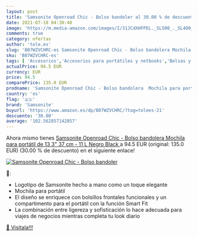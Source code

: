 ```yaml
---
layout: post
title: 'Samsonite Openroad Chic - Bolso bandoler al 30.00 % de descuento'
date: 2021-07-18 04:30:40
image: 'https://m.media-amazon.com/images/I/31JCdXHFPEL._SL500_._SL400_.jpg'
comments: true
category: ofertas
author: 'tole.es'
slug: 'B07WZVCHRC-es Samsonite Openroad Chic - Bolso bandolera Mochila para...'
sku: 'B07WZVCHRC-es'
tags: [ 'Accesorios','Accesorios para portátiles y netbooks','Bolsas y fundas para portátiles y netbooks','Equipaje','Informática','Mochilas','Mochilas para portátiles y netbooks','Mochilas tipo casual','mochila','samsonite', ]
actualPrice: 94.5 EUR
currency: EUR
price: 94.5
comparePrice: 135.0 EUR
prodname: 'Samsonite Openroad Chic - Bolso bandolera  Mochila para portátil de 13 3"  37 cm - 11 L   Negro  Black '
country: 'es'
flag: '🇪🇸'
brand: 'Samsonite'
buyurl: 'https://www.amazon.es/dp/B07WZVCHRC/?tag=tolees-21'
descuento: '30.00'
average: '102.562857142857'
---
```


Ahora mismo tienes [Samsonite Openroad Chic - Bolso bandolera  Mochila para portátil de 13 3"  37 cm - 11 L   Negro  Black ](https://www.amazon.es/dp/B07WZVCHRC/?tag=tolees-21) a 94.5 EUR (original: 135.0 EUR) (30.00 %  de descuento) en el siguiente enlace!

[![Samsonite Openroad Chic - Bolso bandoler](https://m.media-amazon.com/images/I/31JCdXHFPEL._SL500_._SL400_.jpg)](https://www.amazon.es/dp/B07WZVCHRC/?tag=tolees-21)

🔎:

- Logotipo de Samsonite hecho a mano como un toque elegante
- Mochila para portátil
- El diseño se enriquece con bolsillos frontales funcionales y un compartimento para el portátil con la función Smart Fit
- La combinación entre ligereza y sofisticación lo hace adecuada para viajes de negocios mientras completa tu look diario

[🛒 Visítala!!!](https://www.amazon.es/dp/B07WZVCHRC/?tag=tolees-21)
